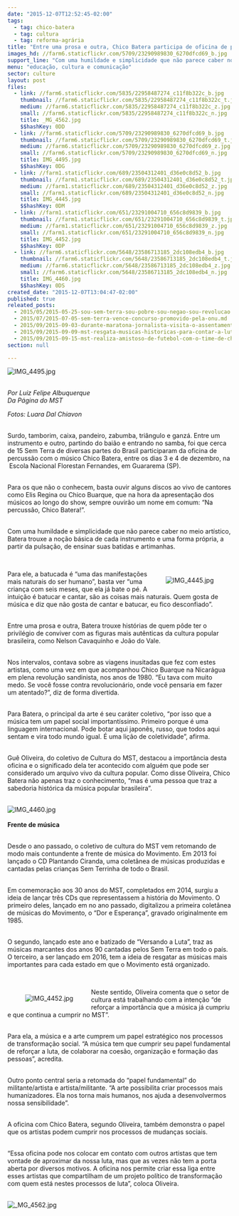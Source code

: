 ```yaml
---
date: "2015-12-07T12:52:45-02:00"
tags:
  - tag: chico-batera
  - tag: cultura
  - tag: reforma-agrária
title: "Entre uma prosa e outra, Chico Batera participa de oficina de percussão na ENFF"
images_hd: //farm6.staticflickr.com/5709/23290989830_6270dfcd69_b.jpg
support_line: "Com uma humildade e simplicidade que não parece caber no meio artístico, Batera trouxe a noção básica de cada instrumento e uma forma própria, a partir da pulsação, de ensinar suas batidas e artimanhas."
menu: "educação, cultura e comunicação"
sector: culture
layout: post
files:
  - link: //farm6.staticflickr.com/5835/22958487274_c11f8b322c_b.jpg
    thumbnail: //farm6.staticflickr.com/5835/22958487274_c11f8b322c_t.jpg
    medium: //farm6.staticflickr.com/5835/22958487274_c11f8b322c_z.jpg
    small: //farm6.staticflickr.com/5835/22958487274_c11f8b322c_n.jpg
    title: _MG_4562.jpg
    $$hashKey: 0DD
  - link: //farm6.staticflickr.com/5709/23290989830_6270dfcd69_b.jpg
    thumbnail: //farm6.staticflickr.com/5709/23290989830_6270dfcd69_t.jpg
    medium: //farm6.staticflickr.com/5709/23290989830_6270dfcd69_z.jpg
    small: //farm6.staticflickr.com/5709/23290989830_6270dfcd69_n.jpg
    title: IMG_4495.jpg
    $$hashKey: 0DG
  - link: //farm1.staticflickr.com/689/23504312401_d36e0c8d52_b.jpg
    thumbnail: //farm1.staticflickr.com/689/23504312401_d36e0c8d52_t.jpg
    medium: //farm1.staticflickr.com/689/23504312401_d36e0c8d52_z.jpg
    small: //farm1.staticflickr.com/689/23504312401_d36e0c8d52_n.jpg
    title: IMG_4445.jpg
    $$hashKey: 0DM
  - link: //farm1.staticflickr.com/651/23291004710_656c8d9839_b.jpg
    thumbnail: //farm1.staticflickr.com/651/23291004710_656c8d9839_t.jpg
    medium: //farm1.staticflickr.com/651/23291004710_656c8d9839_z.jpg
    small: //farm1.staticflickr.com/651/23291004710_656c8d9839_n.jpg
    title: IMG_4452.jpg
    $$hashKey: 0DP
  - link: //farm6.staticflickr.com/5648/23586713185_2dc108edb4_b.jpg
    thumbnail: //farm6.staticflickr.com/5648/23586713185_2dc108edb4_t.jpg
    medium: //farm6.staticflickr.com/5648/23586713185_2dc108edb4_z.jpg
    small: //farm6.staticflickr.com/5648/23586713185_2dc108edb4_n.jpg
    title: IMG_4460.jpg
    $$hashKey: 0DS
created_date: "2015-12-07T13:04:47-02:00"
published: true
releated_posts:
  - 2015/05/2015-05-25-sou-sem-terra-sou-pobre-sou-negao-sou-revolucao.md
  - 2015/07/2015-07-05-sem-terra-vence-concurso-promovido-pela-onu.md
  - 2015/09/2015-09-03-durante-maratona-jornalista-visita-o-assentamento-safra-a-mae-de-todos.md
  - 2015/09/2015-09-09-mst-resgata-musicas-historicas-para-contar-a-luta-pela-terra.md
  - 2015/09/2015-09-15-mst-realiza-amistoso-de-futebol-com-o-time-de-chico-buarque.md
section: null

---
```

<p><img alt="IMG_4495.jpg" src="//farm6.staticflickr.com/5709/23290989830_6270dfcd69_b.jpg" /></p>

<p><br />
<em>Por Luiz Felipe Albuquerque<br />
Da P&aacute;gina do MST</em></p>

<p><em>Fotos: Luara&nbsp;Dal Chiavon</em></p>

<p><br />
Surdo, tamborim, caixa, pandeiro, zabumba, tri&acirc;ngulo e ganz&aacute;. Entre um instrumento e outro, partindo do bai&atilde;o e entrando no samba, foi que cerca de 15 Sem Terra de diversas partes do Brasil participaram da oficina de percuss&atilde;o com o m&uacute;sico Chico Batera, entre os dias 3 e 4 de dezembro, na &nbsp;Escola Nacional Florestan Fernandes, em Guararema (SP).</p>

<p><br />
Para os que n&atilde;o o conhecem, basta ouvir alguns discos ao vivo de cantores como Elis Regina ou Chico Buarque, que na hora da apresenta&ccedil;&atilde;o dos m&uacute;sicos ao longo do show, sempre ouvir&atilde;o um nome em comum: &ldquo;Na percuss&atilde;o, Chico Batera!&rdquo;.</p>

<p><br />
Com uma humildade e simplicidade que n&atilde;o parece caber no meio art&iacute;stico, Batera trouxe a no&ccedil;&atilde;o b&aacute;sica de cada instrumento e uma forma pr&oacute;pria, a partir da pulsa&ccedil;&atilde;o, de ensinar suas batidas e artimanhas.</p>

<p>&nbsp;</p>

<figure class="image" style="float:right"><img alt="IMG_4445.jpg" src="//farm1.staticflickr.com/689/23504312401_d36e0c8d52_b.jpg" />
<figcaption></figcaption>
</figure>

<p>Para ele, a batucada &eacute; &ldquo;uma das manifesta&ccedil;&otilde;es mais naturais do ser humano&rdquo;, basta ver &ldquo;uma crian&ccedil;a com seis meses, que ela j&aacute; bate o p&eacute;. A intui&ccedil;&atilde;o &eacute; batucar e cantar, s&atilde;o as coisas mais naturais. Quem gosta de m&uacute;sica e diz que n&atilde;o gosta de cantar e batucar, eu fico desconfiado&rdquo;.</p>

<p><br />
Entre uma prosa e outra, Batera trouxe hist&oacute;rias de quem p&ocirc;de ter o privil&eacute;gio de conviver com as figuras mais aut&ecirc;nticas da cultura popular brasileira, como Nelson Cavaquinho e Jo&atilde;o do Vale.&nbsp;</p>

<p><br />
Nos intervalos, contava sobre as viagens inusitadas que fez com estes artistas, como uma vez em que acompanhou Chico Buarque na Nicar&aacute;gua em plena revolu&ccedil;&atilde;o sandinista, nos anos de 1980. &ldquo;Eu tava com muito medo. Se voc&ecirc; fosse contra revolucion&aacute;rio, onde voc&ecirc; pensaria em fazer um atentado?&rdquo;, diz de forma divertida.</p>

<p><br />
Para Batera, o principal da arte &eacute; seu car&aacute;ter coletivo, &ldquo;por isso que a m&uacute;sica tem um papel social important&iacute;ssimo. Primeiro porque &eacute; uma linguagem internacional. Pode botar aqui japon&ecirc;s, russo, que todos aqui sentam e vira todo mundo igual. &Eacute; uma li&ccedil;&atilde;o de coletividade&rdquo;, afirma.</p>

<p><br />
Gu&ecirc; Oliveira, do coletivo de Cultura do MST, destacou a import&acirc;ncia desta oficina e o significado dela ter acontecido com algu&eacute;m que pode ser considerado um arquivo vivo da cultura popular. Como disse Oliveira, Chico Batera n&atilde;o apenas traz o conhecimento, &ldquo;mas &eacute; uma pessoa que traz a sabedoria hist&oacute;rica da m&uacute;sica popular brasileira&rdquo;.<br />
&nbsp;</p>

<p><img alt="IMG_4460.jpg" src="//farm6.staticflickr.com/5648/23586713185_2dc108edb4_b.jpg" /><br />
<br />
<strong>Frente de m&uacute;sica</strong></p>

<p><br />
Desde o ano passado, o coletivo de cultura do MST vem retomando de modo mais contundente a frente de m&uacute;sica do Movimento. Em 2013 foi lan&ccedil;ado o CD Plantando Ciranda, uma colet&acirc;nea de m&uacute;sicas produzidas e cantadas pelas crian&ccedil;as Sem Terrinha de todo o Brasil.</p>

<p><br />
Em comemora&ccedil;&atilde;o aos 30 anos do MST, completados em 2014, surgiu a ideia de lan&ccedil;ar tr&ecirc;s CDs que representassem a hist&oacute;ria do Movimento. O primeiro deles, lan&ccedil;ado em no ano passado, digitalizou a primeira colet&acirc;nea de m&uacute;sicas do Movimento, o &ldquo;Dor e Esperan&ccedil;a&rdquo;, gravado originalmente em 1985.</p>

<p><br />
O segundo, lan&ccedil;ado este ano e batizado de &ldquo;Versando a Luta&rdquo;, traz as m&uacute;sicas marcantes dos anos 90 cantadas pelos Sem Terra em todo o pa&iacute;s. O terceiro, a ser lan&ccedil;ado em 2016, tem a ideia de resgatar as m&uacute;sicas mais importantes para cada estado em que o Movimento est&aacute; organizado.</p>

<p>&nbsp;</p>

<figure class="image" style="float:left"><img alt="IMG_4452.jpg" src="//farm1.staticflickr.com/651/23291004710_656c8d9839_b.jpg" />
<figcaption></figcaption>
</figure>

<p>Neste sentido, Oliveira comenta que o setor de cultura est&aacute; trabalhando com a inten&ccedil;&atilde;o &ldquo;de refor&ccedil;ar a import&acirc;ncia que a m&uacute;sica j&aacute; cumpriu e que continua a cumprir no MST&rdquo;.</p>

<p><br />
Para ela, a m&uacute;sica e a arte cumprem um papel estrat&eacute;gico nos processos de transforma&ccedil;&atilde;o social. &ldquo;A m&uacute;sica tem que cumprir seu papel fundamental de refor&ccedil;ar a luta, de colaborar na coes&atilde;o, organiza&ccedil;&atilde;o e forma&ccedil;&atilde;o das pessoas&rdquo;, acredita.</p>

<p><br />
Outro ponto central seria a retomada do &ldquo;papel fundamental&rdquo; do militante/artista e artista/militante. &ldquo;A arte possibilita criar processos mais humanizadores. Ela nos torna mais humanos, nos ajuda a desenvolvermos nossa sensibilidade&rdquo;.</p>

<p><br />
A oficina com Chico Batera, segundo Oliveira, tamb&eacute;m demonstra o papel que os artistas podem cumprir nos processos de mudan&ccedil;as sociais.&nbsp;</p>

<p><br />
&ldquo;Essa oficina pode nos colocar em contato com outros artistas que tem vontade de aproximar da nossa luta, mas que as vezes n&atilde;o tem a porta aberta por diversos motivos. A oficina nos permite criar essa liga entre esses artistas que compartilham de um projeto pol&iacute;tico de transforma&ccedil;&atilde;o com quem est&aacute; nestes processos de luta&rdquo;, coloca Oliveira.<br />
&nbsp;</p>

<p><img alt="_MG_4562.jpg" src="//farm6.staticflickr.com/5835/22958487274_c11f8b322c_b.jpg" /></p>
